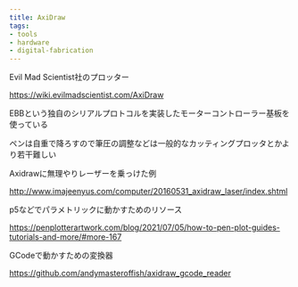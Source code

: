 ```yaml
---
title: AxiDraw
tags:
- tools
- hardware
- digital-fabrication
---
```


Evil Mad Scientist社のプロッター

https://wiki.evilmadscientist.com/AxiDraw

EBBという独自のシリアルプロトコルを実装したモーターコントローラー基板を使っている

ペンは自重で降ろすので筆圧の調整などは一般的なカッティングプロッタとかより若干難しい

Axidrawに無理やりレーザーを乗っけた例

http://www.imajeenyus.com/computer/20160531_axidraw_laser/index.shtml

p5などでパラメトリックに動かすためのリソース

https://penplotterartwork.com/blog/2021/07/05/how-to-pen-plot-guides-tutorials-and-more/#more-167

GCodeで動かすための変換器

https://github.com/andymasteroffish/axidraw_gcode_reader

